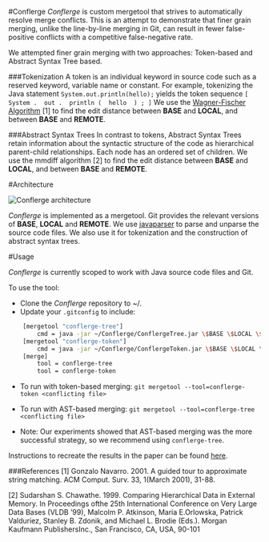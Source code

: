 #Conflerge
*Conflerge* is custom mergetool that strives to automatically resolve merge conflicts. This is an attempt to demonstrate that finer grain merging, unlike the line-by-line merging in Git, can result in fewer false-positive conflicts with a competitive false-negative rate. 

We attempted finer grain merging with two approaches: Token-based and Abstract Syntax Tree based. 

###Tokenization
A token is an individual keyword in source code such as a reserved keyword, variable name or constant. For example, tokenizing the Java statement `System.out.println(hello);` yields the token sequence `[ System .  out .  println (  hello  ) ; ]` We use the [Wagner-Fischer Algorithm](https://en.wikipedia.org/wiki/Wagner%E2%80%93Fischer_algorithm) [1] to find the edit distance between **BASE** and **LOCAL**, and between **BASE** and **REMOTE**.

###Abstract Syntax Trees 
In contrast to tokens, Abstract Syntax Trees retain information about the syntactic structure of the code as hierarchical parent-child relationships. Each node has an ordered set of children. We use the mmdiff algorithm [2] to find the edit distance between **BASE** and **LOCAL**, and between **BASE** and **REMOTE**.


#Architecture


![*Conflerge* architecture](http://i.imgur.com/ds71jB3.png)

*Conflerge* is implemented as a mergetool. Git provides the relevant versions of **BASE**, **LOCAL** and **REMOTE**. We use [javaparser](https://github.com/javaparser/javaparser) to parse and unparse the source code files. We also use it for tokenization and the construction of abstract syntax trees. 

#Usage

*Conflerge* is currently scoped to work with Java source code files and Git. 

To use the tool:

* Clone the *Conflerge* repository to ~/.
* Update your `.gitconfig` to include: 
```bash
    [mergetool "conflerge-tree"]
		cmd = java -jar ~/Conflerge/ConflergeTree.jar \$BASE \$LOCAL \$REMOTE \$MERGED
    [mergetool "conflerge-token"]
        cmd = java -jar ~/Conflerge/ConflergeToken.jar \$BASE \$LOCAL \$REMOTE \$MERGED
    [merge]
        tool = conflerge-tree
        tool = conflerge-token
```
* To run with token-based merging:
`git mergetool --tool=conflerge-token <conflicting file>`
* To run with AST-based merging:
`git mergetool --tool=conflerge-tree <conflicting file>`

* Note: Our experiments showed that AST-based merging was the more successful strategy, so we recommend using `conflerge-tree`.
	
Instructions to recreate the results in the paper can be found [here](https://github.com/ishansaksena/Conflerge/tree/master/scripts). 

###References
[1] Gonzalo Navarro.  2001.  A guided tour to approximate string matching.  ACM Comput.  Surv.  33,  1(March 2001), 31-88.

[2] Sudarshan S. Chawathe.  1999.  Comparing Hierarchical Data in External Memory.  In Proceedings ofthe 25th International Conference on Very Large Data Bases (VLDB ’99), Malcolm P. Atkinson, Maria E.Orlowska, Patrick Valduriez, Stanley B. Zdonik, and Michael L. Brodie (Eds.). Morgan Kaufmann PublishersInc., San Francisco, CA, USA, 90-101
